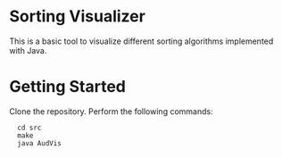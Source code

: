 # Sorting Visualizer
This is a basic tool to visualize different sorting algorithms implemented with Java.

# Getting Started
Clone the repository. Perform the following commands:
```
  cd src
  make
  java AudVis
```
